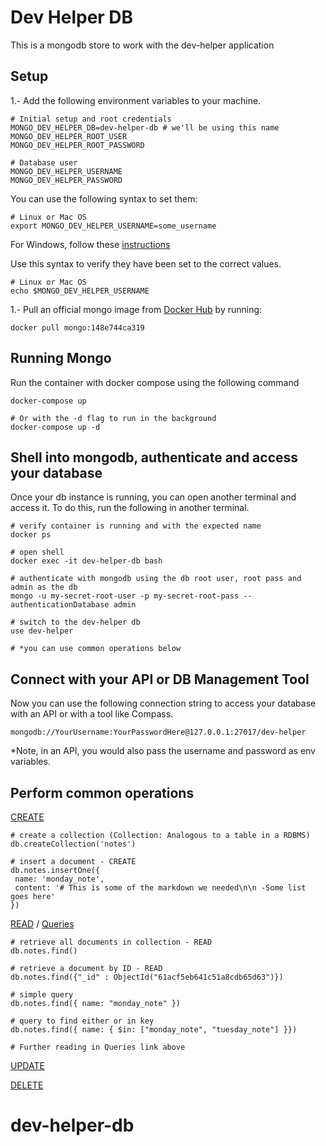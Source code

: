 # Dev Helper DB

This is a mongodb store to work with the dev-helper application

## Setup
1.- Add the following environment variables to your machine.
```
# Initial setup and root credentials
MONGO_DEV_HELPER_DB=dev-helper-db # we'll be using this name
MONGO_DEV_HELPER_ROOT_USER
MONGO_DEV_HELPER_ROOT_PASSWORD

# Database user
MONGO_DEV_HELPER_USERNAME
MONGO_DEV_HELPER_PASSWORD
```

You can use the following syntax to set them:
```
# Linux or Mac OS
export MONGO_DEV_HELPER_USERNAME=some_username
```
For Windows, follow these [instructions](https://docs.oracle.com/en/database/oracle/machine-learning/oml4r/1.5.1/oread/creating-and-modifying-environment-variables-on-windows.html#GUID-DD6F9982-60D5-48F6-8270-A27EC53807D0)

Use this syntax to verify they have been set to the correct values.
```
# Linux or Mac OS
echo $MONGO_DEV_HELPER_USERNAME
```

1.- Pull an official mongo image from [Docker Hub](https://hub.docker.com/_/mongo?tab=tags) by running:
```
docker pull mongo:148e744ca319
```

## Running Mongo
Run the container with docker compose using the following command
```
docker-compose up

# Or with the -d flag to run in the background
docker-compose up -d
```

## Shell into mongodb, authenticate and access your database
Once your db instance is running, you can open another terminal and access it. To do this, run the following in another terminal.
```
# verify container is running and with the expected name
docker ps

# open shell
docker exec -it dev-helper-db bash

# authenticate with mongodb using the db root user, root pass and admin as the db
mongo -u my-secret-root-user -p my-secret-root-pass --authenticationDatabase admin

# switch to the dev-helper db
use dev-helper

# *you can use common operations below
```

## Connect with your API or DB Management Tool
Now you can use the following connection string to access your database with an API or with a tool like Compass.

```
mongodb://YourUsername:YourPasswordHere@127.0.0.1:27017/dev-helper
```
*Note, in an API, you would also pass the username and password as env variables.


## Perform common operations
[CREATE](https://docs.mongodb.com/manual/reference/method/db.createCollection/)
```
# create a collection (Collection: Analogous to a table in a RDBMS)
db.createCollection('notes')

# insert a document - CREATE
db.notes.insertOne({
 name: 'monday_note',
 content: '# This is some of the markdown we needed\n\n -Some list goes here'
})
```

[READ](https://docs.mongodb.com/manual/reference/method/db.collection.find/#mongodb-method-db.collection.find) /
[Queries](https://docs.mongodb.com/manual/tutorial/query-documents/)
```
# retrieve all documents in collection - READ
db.notes.find()

# retrieve a document by ID - READ
db.notes.find({"_id" : ObjectId("61acf5eb641c51a8cdb65d63")})

# simple query
db.notes.find({ name: "monday_note" })

# query to find either or in key
db.notes.find({ name: { $in: ["monday_note", "tuesday_note"] }})

# Further reading in Queries link above
```


[UPDATE](https://docs.mongodb.com/manual/tutorial/update-documents/)

[DELETE](https://docs.mongodb.com/manual/tutorial/remove-documents/)

# dev-helper-db
